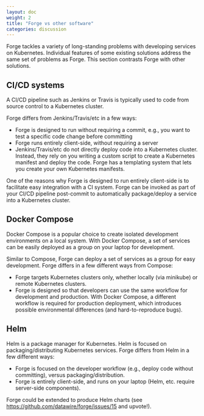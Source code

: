 ```yaml
---
layout: doc
weight: 2
title: "Forge vs other software"
categories: discussion
---
```


Forge tackles a variety of long-standing problems with developing services on Kubernetes. Individual features of some existing solutions address the same set of problems as Forge. This section contrasts Forge with other solutions.

## CI/CD systems

A CI/CD pipeline such as Jenkins or Travis is typically used to code from source control to a Kubernetes cluster.

Forge differs from Jenkins/Travis/etc in a few ways:

* Forge is designed to run without requiring a commit, e.g., you want to test a specific code change before committing
* Forge runs entirely client-side, without requiring a server
* Jenkins/Travis/etc do not directly deploy code into a Kubernetes cluster. Instead, they rely on you writing a custom script to create a Kubernetes manifest and deploy the code. Forge has a templating system that lets you create your own Kubernetes manifests.

One of the reasons why Forge is designed to run entirely client-side is to facilitate easy integration with a CI system. Forge can be invoked as part of your CI/CD pipeline post-commit to automatically package/deploy a service into a Kubernetes cluster.

## Docker Compose

Docker Compose is a popular choice to create isolated development environments on a local system. With Docker Compose, a set of services can be easily deployed as a group on your laptop for development.

Similar to Compose, Forge can deploy a set of services as a group for easy development. Forge differs in a few different ways from Compose:

* Forge targets Kubernetes clusters only, whether locally (via minikube) or remote Kubernetes clusters.
* Forge is designed so that developers can use the same workflow for development and production. With Docker Compose, a different workflow is required for production deployment, which introduces possible environmental differences (and hard-to-reproduce bugs).

## Helm

Helm is a package manager for Kubernetes. Helm is focused on packaging/distributing Kubernetes services. Forge differs from Helm in a few different ways:

* Forge is focused on the developer workflow (e.g., deploy code without committing), versus packaging/distribution.
* Forge is entirely client-side, and runs on your laptop (Helm, etc. require server-side components).

Forge could be extended to produce Helm charts (see https://github.com/datawire/forge/issues/15 and upvote!).
